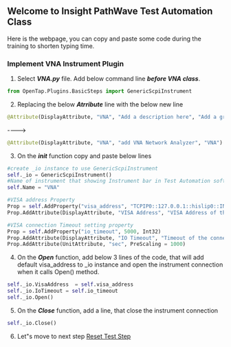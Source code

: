 ## Welcome to Insight PathWave Test Automation Class

Here is the webpage, you can copy and paste some code during the training to shorten typing time.


### Implement VNA Instrument Plugin

1. Select ***VNA.py*** file. Add below command line ***before VNA class***.
```python
from OpenTap.Plugins.BasicSteps import GenericScpiInstrument
```

2. Replacing the below ***Atrribute*** line with the below new line
```python
@Attribute(DisplayAttribute, "VNA", "Add a description here", "Add a group name here")
```
---->
```python
@Attribute(DisplayAttribute, "VNA", "add VNA Network Analyzer", "VNA")
```

3. On the ***__init__*** function copy and paste below lines
```python
#create _io instance to use GenericScpiInstrument
self._io = GenericScpiInstrument()
#Name of instrument that showing Instrument bar in Test Automation software
self.Name = "VNA"

#VISA address Property
Prop = self.AddProperty("visa_address", "TCPIP0::127.0.0.1::hislip0::INSTR", String)
Prop.AddAttribute(DisplayAttribute, "VISA Address", "VISA Address of the instrument to connect", "VISA")

#VISA connection Timeout setting property
Prop = self.AddProperty("io_timeout", 5000, Int32)
Prop.AddAttribute(DisplayAttribute, "IO Timeout", "Timeout of the connection", "VISA")
Prop.AddAttribute(UnitAttribute, "sec", PreScaling = 1000)
```

4.	On the ***Open*** function, add below 3 lines of the code, that will add default visa_address to _io instance and open the instrument connection when it calls Open() method. 
```python
self._io.VisaAddress  = self.visa_address
self._io.IoTimeout = self.io_timeout
self._io.Open()
```

5.	On the ***Close*** function, add a line, that close the instrument connection 
```python
self._io.Close()
```

6. Let"s move to next step [Reset Test Step](https://csprings.github.io/Code-Repo/blob/gh-pages/ResetStep.md)

